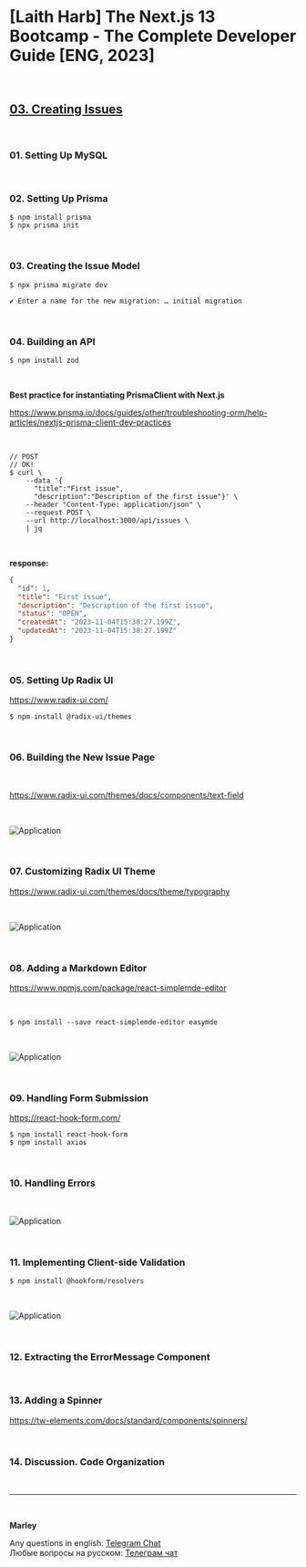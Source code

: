 # [Laith Harb] The Next.js 13 Bootcamp - The Complete Developer Guide [ENG, 2023]

<br/>

## [03. Creating Issues](https://github.com/webmakaka/Next.js-Projects-Build-an-Issue-Tracker/pull/1)

<br/>

### 01. Setting Up MySQL

<br/>

### 02. Setting Up Prisma

```
$ npm install prisma
$ npx prisma init
```

<br/>

### 03. Creating the Issue Model

```
$ npx prisma migrate dev
```

```
✔ Enter a name for the new migration: … initial migration
```

<br/>

### 04. Building an API

```
$ npm install zod
```

<br/>

**Best practice for instantiating PrismaClient with Next.js**

https://www.prisma.io/docs/guides/other/troubleshooting-orm/help-articles/nextjs-prisma-client-dev-practices

<br/>

```
// POST
// OK!
$ curl \
    --data '{
      "title":"First issue",
      "description":"Description of the first issue"}' \
    --header "Content-Type: application/json" \
    --request POST \
    --url http://localhost:3000/api/issues \
    | jq
```

<br/>

**response:**

```json
{
  "id": 1,
  "title": "First issue",
  "description": "Description of the first issue",
  "status": "OPEN",
  "createdAt": "2023-11-04T15:38:27.199Z",
  "updatedAt": "2023-11-04T15:38:27.199Z"
}
```

<br/>

### 05. Setting Up Radix UI

https://www.radix-ui.com/

```
$ npm install @radix-ui/themes
```

<br/>

### 06. Building the New Issue Page

<br/>

https://www.radix-ui.com/themes/docs/components/text-field

<br/>

![Application](/img/pic-ch03-img01.png?raw=true)

<br/>

### 07. Customizing Radix UI Theme

https://www.radix-ui.com/themes/docs/theme/typography

<br/>

![Application](/img/pic-ch03-img02.png?raw=true)

<br/>

### 08. Adding a Markdown Editor

https://www.npmjs.com/package/react-simplemde-editor

<br/>

```
$ npm install --save react-simplemde-editor easymde
```

<br/>

![Application](/img/pic-ch03-img03.png?raw=true)

<br/>

### 09. Handling Form Submission

https://react-hook-form.com/

```
$ npm install react-hook-form
$ npm install axios
```

<br/>

### 10. Handling Errors

<br/>

![Application](/img/pic-ch03-img04.png?raw=true)

<br/>

### 11. Implementing Client-side Validation

```
$ npm install @hookform/resolvers
```

<br/>

![Application](/img/pic-ch03-img05.png?raw=true)

<br/>

### 12. Extracting the ErrorMessage Component

<br/>

### 13. Adding a Spinner

https://tw-elements.com/docs/standard/components/spinners/

<br/>

### 14. Discussion. Code Organization

<br/>

---

<br/>

**Marley**

Any questions in english: <a href="https://jsdev.org/chat/">Telegram Chat</a>  
Любые вопросы на русском: <a href="https://jsdev.ru/chat/">Телеграм чат</a>
